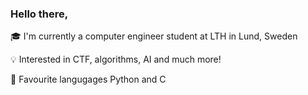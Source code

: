 ### Hello there, 
🎓 I'm currently a computer engineer student at LTH in Lund, Sweden

💡 Interested in CTF, algorithms, AI and much more! 

🤟 Favourite langugages Python and C

<!--
👨‍💻 At the moment I am working om a weather website 

**GitThisJoel/GitThisJoel** is a ✨ _special_ ✨ repository because its `README.md` (this file) appears on your GitHub profile.

Here are some ideas to get you started:

- 🔭 I’m currently working on ...
- 🌱 I’m currently learning ...
- 👯 I’m looking to collaborate on ...
- 🤔 I’m looking for help with ...
- 💬 Ask me about ...
- 📫 How to reach me: ...
- 😄 Pronouns: ...
- ⚡ Fun fact: ...
-->
